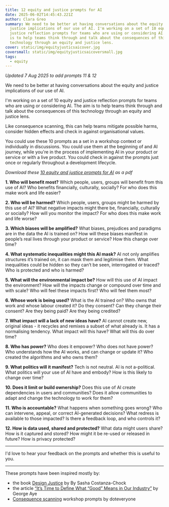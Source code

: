 ```yaml
---
title: 12 equity and justice prompts for AI
date: 2025-06-02T14:45:43.221Z
author: Clara Greo
summary: We need to be better at having conversations about the equity and
  justice implications of our use of AI. I'm working on a set of 10 equity and
  justice reflection prompts for teams who are using or considering AI. The aim
  is to help teams think through and talk about the consequences of this
  technology through an equity and justice lens.
cover: static/img/equityjusticsaicover.jpg
coversmall: static/img/equityjusticsaicoversmall.jpg
tags:
  - equity
---
```



*Updated 7 Aug 2025 to add prompts 11 & 12*

We need to be better at having conversations about the equity and justice implications of our use of AI. 

I'm working on a set of 10 equity and justice reflection prompts for teams who are using or considering AI. The aim is to help teams think through and talk about the consequences of this technology through an equity and justice lens. 

Like consequence scanning, this can help teams mitigate possible harms, consider hidden effects and check in against organisational values. 

You could use these 10 prompts as a set in a workshop context or individually in discussions. You could use them at the beginning of and AI journey, while you're in the process of implementing AI in your product or service or with a live product. You could check in against the prompts just once or regularly throughout a development lifecycle.

    

*Download these [10 equity and justice prompts for AI](https://drive.google.com/file/d/1uFtvpvDhiupP-2CdFQdnG8qqz-TcdL4r/view?usp=sharing) as a pdf*
<br>

**1. Who will benefit most?** 
Which people, users, groups will benefit from this use of AI?
Who benefits financially, culturally, socially?
For who does this make work and life easier?
<br>

**2. Who will be harmed?** 
Which people, users, groups might be harmed by this use of AI?
What negative impacts might there be, financially, culturally or socially?
How will you monitor the impact?
For who does this make work and life worse?
<br>

**3. Which biases will be amplified?** 
What biases, prejudices and paradigms are in the data the AI is trained on? 
How will these biases manifest in people’s real lives through your product or service? 
How this change over time? 
<br>

**4. What systematic inequalities might this AI mask?** 
AI not only amplifies structures it’s trained on, it can mask them and legitimise them. 
What inequalities could be hidden so they can’t be seen, interrogated or traced? 
Who is protected and who is harmed? 
<br>

**5. What will the environmental impact be?** 
How will this use of AI impact the environment? 
How will the impacts change or compound over time and with scale?
Who will feel these impacts first? 
Who will feel them most? 
<br>

**6. Whose work is being used?** 
What is the AI trained on? 
Who owns that work and whose labour created it? 
Do they consent? 
Can they change their consent? 
Are they being paid? 
Are they being credited? 
<br>

**7. What impact will a lack of new ideas have?** 
AI cannot create new, original ideas - it recycles and remixes a subset of what already is. It has a normalising tendency. 
What impact will this have? 
What will this do over time? 
<br>

**8. Who has power?** 
Who does it empower? 
Who does not have power? 
Who understands how the AI works, and can change or update it? 
Who created the algorithms and who owns them? 
<br>

**9. What politics will it manifest?** 
Tech is not neutral. AI is not a-political. 
What politics will your use of AI have and embody? 
How is this likely to change over time? 
<br>

**10. Does it limit or build ownership?** 
Does this use of AI create dependencies in users and communities? 
Does it allow communities to adapt and change the technology to work for them? 
<br>

**11. Who is accountable?**
What happens when something goes wrong? 
Who can intervene, appeal, or correct AI-generated decisions?
What redress is available to those impacted?
Is there a feedback loop, and who controls it?
<br>

**12. How is data used, shared and protected?**
What data might users share? 
How is it captured and stored?
How might it be re-used or released in future?
How is privacy protected?

---

I'd love to hear your feedback on the prompts and whether this is useful to you. 

---


These prompts have been inspired mostly by: 
- the book [Design Justice](https://designjustice.mitpress.mit.edu/) by By Sasha Costanza-Chock 
- the article [“It’s Time to Define What “Good” Means in Our Industry”](https://designobserver.com/its-time-to-define-what-good-means-in-our-industry/#:~:text=When%20it%20comes%20to%20design,about%20design%20for%20social%20innovation?) by George Aye 
- [Consequence scanning](https://doteveryone.org.uk/project/consequence-scanning/) workshop prompts by doteveryone